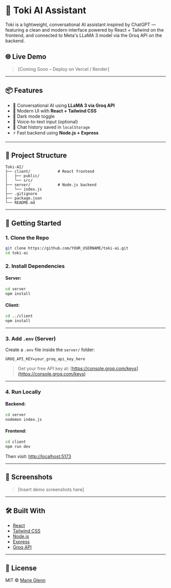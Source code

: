 
# 🧠 Toki AI Assistant

Toki is a lightweight, conversational AI assistant inspired by ChatGPT — featuring a clean and modern interface powered by React + Tailwind on the frontend, and connected to Meta's LLaMA 3 model via the Groq API on the backend.

## 🌐 Live Demo

> [Coming Soon – Deploy on Vercel / Render]

---

## 📦 Features

- 🧠 Conversational AI using **LLaMA 3 via Groq API**
- 🎨 Modern UI with **React + Tailwind CSS**
- 🌙 Dark mode toggle
- 🎤 Voice-to-text input (optional)
- 💬 Chat history saved in `localStorage`
- ⚡ Fast backend using **Node.js + Express**

---

## 📁 Project Structure

```
Toki-AI/
├── client/            # React frontend
│   ├── public/
│   └── src/
├── server/            # Node.js backend
│   └── index.js
├── .gitignore
├── package.json
└── README.md
```

---

## 🚀 Getting Started

### 1. Clone the Repo

```bash
git clone https://github.com/YOUR_USERNAME/toki-ai.git
cd toki-ai
```

### 2. Install Dependencies

#### Server:
```bash
cd server
npm install
```

#### Client:
```bash
cd ../client
npm install
```

---

### 3. Add `.env` (Server)

Create a `.env` file inside the `server/` folder:

```env
GROQ_API_KEY=your_groq_api_key_here
```

> Get your free API key at: [https://console.groq.com/keys](https://console.groq.com/keys)

---

### 4. Run Locally

#### Backend:
```bash
cd server
nodemon index.js
```

#### Frontend:
```bash
cd client
npm run dev
```

Then visit: [http://localhost:5173](http://localhost:5173)

---

## 📸 Screenshots

> [Insert demo screenshots here]

---

## 🛠 Built With

- [React](https://reactjs.org/)
- [Tailwind CSS](https://tailwindcss.com/)
- [Node.js](https://nodejs.org/)
- [Express](https://expressjs.com/)
- [Groq API](https://console.groq.com)

---

## 📄 License

MIT © [Marie Glenn](https://github.com/marieglennalano)

